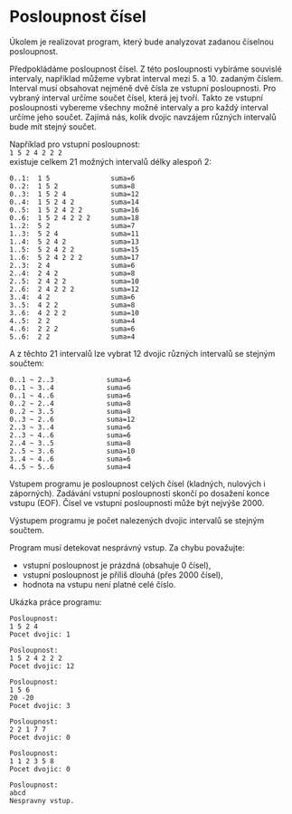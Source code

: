 # Posloupnost čísel


Úkolem je realizovat program, který bude analyzovat zadanou číselnou posloupnost.

Předpokládáme posloupnost čísel. Z této posloupnosti vybíráme souvislé intervaly, například můžeme vybrat interval mezi 5. a 10. zadaným číslem. Interval musí obsahovat nejméně dvě čísla ze vstupní posloupnosti. Pro vybraný interval určíme součet čísel, která jej tvoří. Takto ze vstupní posloupnosti vybereme všechny možné intervaly a pro každý interval určíme jeho součet. Zajímá nás, kolik dvojic navzájem různých intervalů bude mít stejný součet.

Například pro vstupní posloupnost:  
` 1 5 2 4 2 2 2 `    
existuje celkem 21 možných intervalů délky alespoň 2:
```
0..1:  1 5               suma=6
0..2:  1 5 2             suma=8
0..3:  1 5 2 4           suma=12
0..4:  1 5 2 4 2         suma=14
0..5:  1 5 2 4 2 2       suma=16
0..6:  1 5 2 4 2 2 2     suma=18
1..2:  5 2               suma=7
1..3:  5 2 4             suma=11
1..4:  5 2 4 2           suma=13
1..5:  5 2 4 2 2         suma=15
1..6:  5 2 4 2 2 2       suma=17
2..3:  2 4               suma=6
2..4:  2 4 2             suma=8
2..5:  2 4 2 2           suma=10
2..6:  2 4 2 2 2         suma=12
3..4:  4 2               suma=6
3..5:  4 2 2             suma=8
3..6:  4 2 2 2           suma=10
4..5:  2 2               suma=4
4..6:  2 2 2             suma=6
5..6:  2 2               suma=4
```

A z těchto 21 intervalů lze vybrat 12 dvojic různých intervalů se stejným součtem:
```
0..1 ~ 2..3             suma=6  
0..1 ~ 3..4             suma=6  
0..1 ~ 4..6             suma=6  
0..2 ~ 2..4             suma=8  
0..2 ~ 3..5             suma=8  
0..3 ~ 2..6             suma=12 
2..3 ~ 3..4             suma=6  
2..3 ~ 4..6             suma=6  
2..4 ~ 3..5             suma=8  
2..5 ~ 3..6             suma=10 
3..4 ~ 4..6             suma=6  
4..5 ~ 5..6             suma=4  
```

Vstupem programu je posloupnost celých čísel (kladných, nulových i záporných). Zadávání vstupní posloupnosti skončí po dosažení konce vstupu (EOF). Čísel ve vstupní posloupnosti může být nejvýše 2000.

Výstupem programu je počet nalezených dvojic intervalů se stejným součtem.

Program musí detekovat nesprávný vstup. Za chybu považujte:
- vstupní posloupnost je prázdná (obsahuje 0 čísel),
- vstupní posloupnost je příliš dlouhá (přes 2000 čísel),
- hodnota na vstupu není platné celé číslo.

Ukázka práce programu:
```
Posloupnost:
1 5 2 4
Pocet dvojic: 1
```
```
Posloupnost:
1 5 2 4 2 2 2
Pocet dvojic: 12
```
```
Posloupnost:
1 5 6
20 -20
Pocet dvojic: 3
```
```
Posloupnost:
2 2 1 7 7
Pocet dvojic: 0
```
```
Posloupnost:
1 1 2 3 5 8
Pocet dvojic: 0
```
```
Posloupnost:
abcd
Nespravny vstup.
```